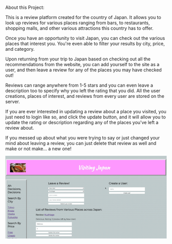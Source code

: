 About this Project:

This is a review platform created for the country of Japan. It allows you to look up reviews for various places ranging from bars, to restaurants, shopping malls, and other various attractions this country has to offer.

Once you have an opportunity to visit Japan, you can check out the various places that interest you. You're even able to filter your results by city, price, and category.

Upon returning from your trip to Japan based on checking out all the recommendations from the website, you can add yourself to the site as a user, and then leave a review for any of the places you may have checked out!

Reviews can range anywhere from 1-5 stars and you can even leave a description too to specify why you left the rating that you did. All the user creations, places of interest, and reviews from every user are stored on the server.

If you are ever interested in updating a review about a place you visited, you just need to login like so, and click the update button, and it will allow you to update the rating or description regarding any of the places you've left a review about.

If you messed up about what you were trying to say or just changed your mind about leaving a review, you can just delete that review as well and make or not make... a new one!

![visitjapandemo](./visitjapandemo.gif)
